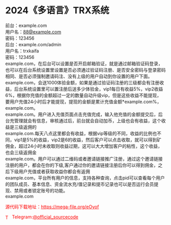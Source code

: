 # 2024《多语言》TRX系统

前台：example.com<br>用户名：88@example.com<br>密码：123456<br>后台：example.com/admin<br>用户名：trxkaifa<br>密码：123456<br>example.com，在后台可以设置是否开启邮箱验证，就是通过邮箱验证码登录，也可以在后台系统设置里设置是否必须通过验证码注册、是否安全密码与登录密码相同、是否必须强制邀请码注、没有上级的用户自动到你设置的用户下面。<br>example.com，会送1000体验金额，如果是通过验证码注册的三级都会有注册收益，后台系统设置里可以置注册后送多少体验金，vip1每日有收益5%，vip2收益6%，根据你充值的金额超过一定的数量自动升级vip，但是这些收益不能提现，要用户充值24小时后才能提现，提现的金额是累计充值金额*example.com%，example.com。<br>example.com。用户进入充值页面点击充值完成，输入他充值的金额提交后，后台充管理就会有信息，审核通过后，前台就会自动加币，上级也会有收益，这个收益是三级返佣的<br>example.com.每天八点这里都会有收益，根据vip等级的不同，收益的比例也不同，vip1是5%的收益，vip2是6的收益，然后客户可以点击收取，就可以得到矿佣金，超过24小时未收取则收益过期，这可以大大增加客户的粘性，这个收益，也会三级返佣金<br>example.com。用户可以通过二维码或者邀请链接推广注册，通过这个邀请链接注册的用户，都会在你的下级,客户通过你的邀请链接注册后你可以得到佣金，之后下级用户充值或者获取收益你都会有返佣<br>example.com，平台所有用户的信息，支持各种查询，点击pid可以查看每个用户的团队成员、基本信息、资金流水充/值记录和提币记录也可以是否运行会员提现、禁用或者锁定账号的功能。<br>example.com<br>


<p style="color: red;">源代码下载地址：<a href="https://mega-file.org/eOyof" style="color: red;">https://mega-file.org/eOyof</a></p><p style="color: red;"><img src="https://cdn-icons-png.flaticon.com/512/2111/2111646.png" alt="Telegram Icon" style="width: 16px; vertical-align: middle; margin-right: 5px;">Telegram:<a href="https://t.me/official_sourcecode" style="color: red;">@official_sourcecode</a></p>
